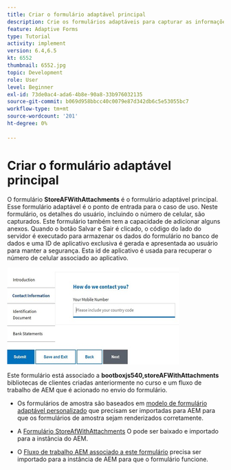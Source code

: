 ```yaml
---
title: Criar o formulário adaptável principal
description: Crie os formulários adaptáveis para capturar as informações do candidato e o formulário adaptável para recuperar o formulário adaptável salvo
feature: Adaptive Forms
type: Tutorial
activity: implement
version: 6.4,6.5
kt: 6552
thumbnail: 6552.jpg
topic: Development
role: User
level: Beginner
exl-id: 73de0ac4-ada6-4b8e-90a8-33b976032135
source-git-commit: b069d958bbcc40c0079e87d342db6c5e53055bc7
workflow-type: tm+mt
source-wordcount: '201'
ht-degree: 0%

---
```


# Criar o formulário adaptável principal

O formulário **StoreAFWithAttachments** é o formulário adaptável principal. Esse formulário adaptável é o ponto de entrada para o caso de uso. Neste formulário, os detalhes do usuário, incluindo o número de celular, são capturados. Este formulário também tem a capacidade de adicionar alguns anexos. Quando o botão Salvar e Sair é clicado, o código do lado do servidor é executado para armazenar os dados do formulário no banco de dados e uma ID de aplicativo exclusiva é gerada e apresentada ao usuário para manter a segurança. Esta id de aplicativo é usada para recuperar o número de celular associado ao aplicativo.

![formulário de candidatura principal](assets/6552.JPG)

Este formulário está associado a **bootboxjs540,storeAFWithAttachments** bibliotecas de clientes criadas anteriormente no curso e um fluxo de trabalho de AEM que é acionado no envio do formulário.


* Os formulários de amostra são baseados em [modelo de formulário adaptável personalizado](assets/custom-template-with-page-component.zip) que precisam ser importadas para AEM para que os formulários de amostra sejam renderizados corretamente.

* A [Formulário StoreAfWithAttachments](assets/store-af-with-attachments-form.zip) O pode ser baixado e importado para a instância do AEM.

* O [Fluxo de trabalho AEM associado a este formulário](assets/workflow-model-store-af-with-attachments.zip) precisa ser importado para a instância de AEM para que o formulário funcione.
